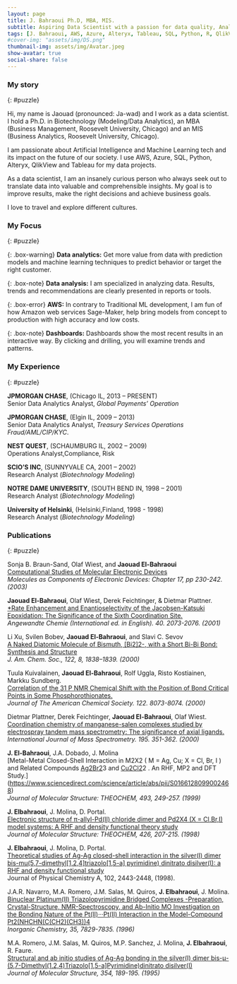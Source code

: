 ```yaml
---
layout: page
title: J. Bahraoui Ph.D, MBA, MIS.
subtitle: Aspiring Data Scientist with a passion for data quality, Analytics, governance, and Business Intelligence.
tags: [J. Bahraoui, AWS, Azure, Alteryx, Tableau, SQL, Python, R, QlikView, Access, VBA, Agile, JIRA, Statistical Analysis, AI, Machine Learning, Data Science, Data Analytics, BI, Business Inteligence, Data Visualization]
#cover-img: "assets/img/DS.png"
thumbnail-img: assets/img/Avatar.jpeg
show-avatar: true
social-share: false
---
```

<style>
r { color: Red }
o { color: Orange }
g { color: Green }
b { color: Blue }
t { font-size: 11pt; }
</style>

### <i class="fas fa-puzzle-piece" aria-hidden="true"></i> My story
{: #puzzle}

Hi, my name is Jaouad (pronounced: Ja-wad) and I work as a data scientist. I hold a Ph.D. in Biotechnology (Modeling/Data Analytics), an MBA (Business Management, Roosevelt University, Chicago) and an MIS (Business Analytics, Roosevelt University, Chicago).

I am passionate about Artificial Intelligence and Machine Learning tech and its impact on the future of our society. I use AWS, Azure, SQL, Python, Alteryx, QlikView and Tableau for my data projects.

As a data scientist, I am an insanely curious person who always seek out to translate data into valuable and comprehensible insights. My goal is to improve results, make the right decisions and achieve business goals.

I love to travel and explore different cultures.

### <i class="fas fa-puzzle-piece" aria-hidden="true"></i> My Focus
{: #puzzle}

{: .box-warning}
**Data analytics:** Get more value from data with prediction models and machine learning techniques to predict behavior or target the right customer.

{: .box-note}
**Data analysis:** I am specialized in analyzing data. Results, trends and recommendations are clearly presented in reports or tools.

{: .box-error}
**AWS:** In contrary to Traditional ML development, I am fun of how Amazon web services Sage-Maker, help bring models from concept to production with high accuracy and low costs.

{: .box-note}
**Dashboards:** Dashboards show the most recent results in an interactive way. By clicking and drilling, you will examine trends and patterns.

### <i class="fas fa-puzzle-piece" aria-hidden="true"></i> My Experience
{: #puzzle}

**JPMORGAN CHASE**, (Chicago IL, 2013 – PRESENT)  
Senior Data Analytics Analyst, *Global Payments’ Operation*

**JPMORGAN CHASE**, (Elgin IL, 2009 – 2013)  
Senior Data Analytics Analyst, *Treasury Services Operations Fraud/AML/CIP/KYC*.

**NEST QUEST**, (SCHAUMBURG IL, 2002 – 2009)  
Operations Analyst,Compliance, Risk

**SCIO’S INC**, (SUNNYVALE CA, 2001 – 2002)  
Research Analyst (*Biotechnology Modeling*)

**NOTRE DAME UNIVERSITY**, (SOUTH BEND IN, 1998 – 2001)  
Research Analyst (*Biotechnology Modeling*)

**University of Helsinki**, (Helsinki,Finland, 1998 - 1998)  
Research Analyst (*Biotechnology Modeling*)


### <i class="fas fa-puzzle-piece" aria-hidden="true"></i> Publications
{: #puzzle}

Sonja B. Braun-Sand, Olaf Wiest, and **Jaouad El-Bahraoui**  
[Computational Studies of Molecular Electronic Devices](https://pubs.acs.org/doi/abs/10.1021/bk-2003-0844.ch017)  
*Molecules as Components of Electronic Devices: Chapter 17, pp 230-242. (2003)*

**Jaouad El-Bahraoui**, Olaf Wiest, Derek Feichtinger, & Dietmar Plattner.  
[*Rate Enhancement and Enantioselectivity of the Jacobsen-Katsuki Epoxidation: The Significance of the Sixth Coordination Site.](https://pubmed.ncbi.nlm.nih.gov/29712213/)  
*Angewandte Chemie (International ed. in English). 40. 2073-2076. (2001)*

Li Xu, Svilen Bobev, **Jaouad El-Bahraoui**, and Slavi C. Sevov  
[A Naked Diatomic Molecule of Bismuth, [Bi2]2-, with a Short Bi-Bi Bond: Synthesis and Structure](https://pubs.acs.org/doi/10.1021/ja992422i)  
*J. Am. Chem. Soc., 122, 8, 1838–1839. (2000)*

Tuula Kuivalainen, **Jaouad El-Bahraoui**, Rolf Uggla, Risto Kostiainen, Markku Sundberg.  
[Correlation of the 31 P NMR Chemical Shift with the Position of Bond Critical Points in Some Phosphorothionates.](https://pubs.acs.org/doi/10.1021/ja994513l)  
*Journal of The American Chemical Society. 122. 8073-8074. (2000)*  

Dietmar Plattner, Derek Feichtinger, **Jaouad El-Bahraoui**, Olaf Wiest.  
[Coordination chemistry of manganese-salen complexes studied by electrospray tandem mass spectrometry: The significance of axial ligands.](https://www.sciencedirect.com/science/article/abs/pii/S1387380699002183)  
*International Journal of Mass Spectrometry. 195. 351-362. (2000)*  

**J. El-Bahraoui**, J.A. Dobado, J. Molina  
[Metal-Metal Closed-Shell Interaction in M2X2 ( M = Ag, Cu; X = Cl, Br, I ) and Related Compounds [Ag2Br2](PH3)3 and [Cu2Cl2](PH3)2 . An RHF, MP2 and DFT Study.](https://www.sciencedirect.com/science/article/abs/pii/S0166128099002468)  
*Journal of Molecular Structure: THEOCHEM, 493, 249-257. (1999)*  

**J. Elbahraoui**, J. Molina, D. Portal.  
[Electronic structure of π-allyl-Pd(II) chloride dimer and Pd2X4 (X = Cl,Br,I) model systems: A RHF and density functional theory study](https://www.sciencedirect.com/science/article/abs/pii/S0166128097004247)  
*Journal of Molecular Structure: THEOCHEM, 426, 207-215. (1998)*

**J. Elbahraoui**, J. Molina, D. Portal.  
[Theoretical studies of Ag-Ag closed-shell interaction in the silver(I) dimer bis-mu(5,7-dimethyl[1,2,4]triazolo[1,5-a] pyrimidine) dinitrato disilver(I): a RHF and density functional study](https://pubs.acs.org/doi/pdf/10.1021/jp971389o)  
Journal of Physical Chemistry A, 102, 2443-2448, (1998).  

J.A.R. Navarro, M.A. Romero, J.M. Salas, M. Quiros, **J. Elbahraoui**, J. Molina.  
[Binuclear Platinum(II) Triazolopyrimidine Bridged Complexes -Preparation, Crystal-Structure, NMR-Spectroscopy, and Ab-Initio MO Investigation on the Bonding Nature of the Pt(II)···Pt(II) Interaction in the Model-Compound Pt2(NHCHN(C(CH2)(CH3))4](https://pubs.acs.org/doi/abs/10.1021/ic960496e)  
*Inorganic Chemistry, 35, 7829-7835. (1996)*  

M.A. Romero, J.M. Salas, M. Quiros, M.P. Sanchez, J. Molina, **J. Elbahraoui**, R. Faure.  
[Structural and ab initio studies of Ag-Ag bonding in the silver(I) dimer bis-μ-(5,7-Dimethyl(1,2,4)Triazolo[1,5-a]Pyrimidine)dinitrato disilver(I)](https://www.sciencedirect.com/science/article/abs/pii/002228609508891X)  
*Journal of Molecular Structure, 354, 189-195. (1995)*  

